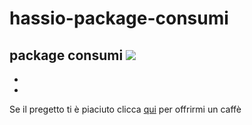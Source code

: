 # hassio-package-consumi
package consumi
<img src="https://github.com/riddik14/hassio-package-consumi/blob/master/Immagine.png">
-
-
-
Se il pregetto ti è piaciuto clicca <a href="https://www.paypal.me/DomenicoCeccarelli">qui</a> per offrirmi un caffè
